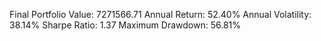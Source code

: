 Final Portfolio Value: 7271566.71
Annual Return: 52.40%
Annual Volatility: 38.14%
Sharpe Ratio: 1.37
Maximum Drawdown: 56.81%